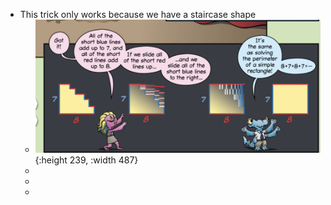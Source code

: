- This trick only works because we have a  staircase shape
	- ![image.png](../assets/image_1756426898333_0.png){:height 239, :width 487}
	-
	-
	-